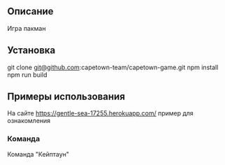 ## Описание

Игра пакман

## Установка

git clone git@github.com:capetown-team/capetown-game.git
npm install
npm run build

## **Примеры использования**

На сайте https://gentle-sea-17255.herokuapp.com/ пример для ознакомления

### **Команда**

Команда "Кейптаун"
